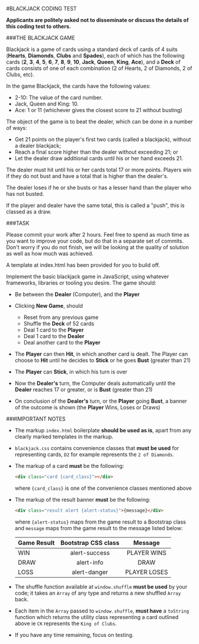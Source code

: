 #BLACKJACK CODING TEST

**Applicants are politely asked not to disseminate or discuss the details of this coding test to others.**

###THE BLACKJACK GAME

Blackjack is a game of cards using a standard deck of cards of 4 suits (**Hearts**, **Diamonds**, **Clubs** and **Spades**), each of which has the following cards (**2**, **3**, **4**, **5**, **6**, **7**, **8**, **9**, **10**, **Jack**, **Queen**, **King**, **Ace**), and a **Deck** of cards consists of one of each combination (2 of Hearts, 2 of Diamonds, 2 of Clubs, etc).

In the game Blackjack, the cards have the following values:

* 2-10: The value of the card number.
* Jack, Queen and King: 10.
* Ace: 1 or 11 (whichever gives the closest score to 21 without busting)

The object of the game is to beat the dealer, which can be done in a number of ways:

* Get 21 points on the player's first two cards (called a blackjack), without a dealer blackjack;
* Reach a final score higher than the dealer without exceeding 21; or
* Let the dealer draw additional cards until his or her hand exceeds 21.

The dealer must hit until his or her cards total 17 or more points. Players win if they do not bust and have a total that is higher than the dealer's.

The dealer loses if he or she busts or has a lesser hand than the player who has not busted.

If the player and dealer have the same total, this is called a "push", this is classed as a draw.

###TASK

Please commit your work after 2 hours. Feel free to spend as much time as you want to improve your code, but do that in a separate set of commits.
Don't worry if you do not finish, we will be looking at the quality of solution as well as how much was achieved.

A template at index.html has been provided for you to build off.

Implement the basic blackjack game in JavaScript, using whatever frameworks, libraries or tooling you desire. The game should:

* Be between the **Dealer** (Computer), and the **Player**

* Clicking **New Game**, should
	* Reset from any previous game
	* Shuffle the **Deck** of 52 cards
	* Deal 1 card to the **Player**
	* Deal 1 card to the **Dealer**
	* Deal another card to the **Player**

* The **Player** can then **Hit**, in which another card is dealt. The Player can choose to **Hit** until he decides to **Stick** or he goes **Bust** (greater than 21)

* The **Player** can **Stick**, in which his turn is over

* Now the **Dealer's** turn, the Computer deals automatically until the **Dealer** reaches 17 or greater, or is **Bust** (greater than 21)

* On conclusion of the **Dealer's** turn, or the **Player** going **Bust**, a banner of the outcome is shown (the **Player** Wins, Loses or Draws)



###IMPORTANT NOTES

* The markup `index.html` boilerplate **should be used as is**, apart from any clearly marked templates in the markup.

* `blackjack.css` contains convenience classes that **must be used** for representing cards, `D2` for example represents the `2 of Diamonds`.

* The markup of a card **must** be the following: 
	```html
	<div class="card {card_class}"></div>
	```
	where `{card_class}` is one of the convenience classes mentioned above

* The markup of the result banner **must** be the following: 
	```html
	<div class="result alert {alert-status}">{message}</div>
	```
	where `{alert-status}` maps from the game result to a Bootstrap class and `message` maps from the game result to the message listed below:

	| Game Result   | Bootstrap CSS class | Message  |
	| ------------- |:-------------:|:-------------:
	| WIN           | alert-success | PLAYER WINS  |
	| DRAW          | alert-info    | DRAW         |
	| LOSS          | alert-danger  | PLAYER LOSES |


* The shuffle function available at `window.shuffle` **must be used** by your code; it takes an `Array` of any type and returns a new shuffled `Array` back.

* Each item in the `Array` passed to `window.shuffle`, **must have** a `toString` function which returns the utility class representing a card outlined above ie `CK` represents the `King of Clubs`.

* If you have any time remaining, focus on testing.